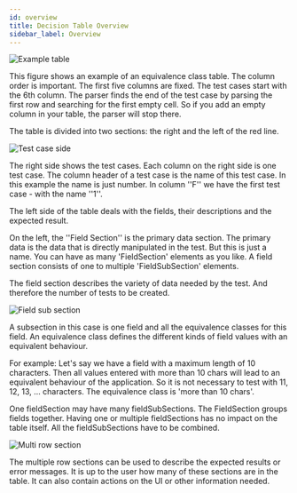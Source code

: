 ```yaml
---
id: overview
title: Decision Table Overview
sidebar_label: Overview
---
```



![Example table](/img/model-decision/table.jpg)

This figure shows an example of an equivalence class table. The column order is important. The first five columns are fixed. The test cases start with the
6th column. The parser finds the end of the test case
by parsing the first row and searching for the first empty cell. So if you add an empty column in your table, the parser will stop there.

The table is divided into two sections: the right and the left of the red line.

![Test case side](/img/model-decision/table_testcases.jpg)

The right side shows the test cases. Each column on the right side is one test case. The column header of a test case is the name of this test case.
In this example the name is just number. In column ''F'' we have the first test case - with the
name ''1''.

The left side of the table deals with the fields, their descriptions and the expected result.

On the left, the ''Field Section'' is the primary data section. The primary data is the data
that is directly manipulated in the test. But this is just a name. You can have as many
'FieldSection' elements as you like. A field section consists of one to multiple 'FieldSubSection' elements.

The field section describes the variety of data needed by the test. And therefore the number of tests
to be created.

![Field sub section](/img/model-decision/table_field_sub_section.jpg)

A subsection in this case is one field and all the equivalence classes for this field.
An equivalence class defines the different kinds of field values with an equivalent behaviour.

For example: Let's say we have a field with a maximum length of 10 characters. Then all values entered with more than 10 chars will lead to an equivalent behaviour of the application. So it is not necessary to test with 11, 12, 13, …​ characters. The equivalence class is 'more than 10 chars'.

One fieldSection may have many fieldSubSections. The FieldSection groups fields together. Having one or multiple fieldSections has no impact on the table itself. All the fieldSubSections have to be combined.

![Multi row section](/img/model-decision/table_multi_row_section.jpg)

The multiple row sections can be used to describe the expected results or error messages. It is up to the user how many of these sections are in the table. It can also contain actions on the UI or other information needed.
